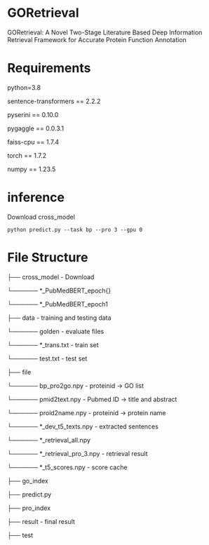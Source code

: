 # GORetrieval

GORetrieval: A Novel Two-Stage Literature Based Deep Information Retrieval Framework for Accurate Protein Function Annotation

# Requirements

python=3.8

sentence-transformers == 2.2.2

pyserini == 0.10.0

pygaggle == 0.0.3.1

faiss-cpu == 1.7.4

torch == 1.7.2

numpy == 1.23.5

# inference

Download cross_model

```
python predict.py --task bp --pro 3 --gpu 0
```

# File Structure

├── cross_model - Download

└────── *_PubMedBERT_epoch{}

└────── *_PubMedBERT_epoch1

├── data - training and testing data

└────── golden - evaluate files

└────── *_trans.txt - train set

└────── test.txt - test set

├── file

└────── bp_pro2go.npy - proteinid -> GO list

└────── pmid2text.npy - Pubmed ID -> title and abstract 

└────── proid2name.npy - proteinid -> protein name


└────── *_dev_t5_texts.npy - extracted sentences

└────── *_retrieval_all.npy

└────── *_retrieval_pro_3.npy - retrieval result

└────── *_t5_scores.npy - score cache


├── go_index
  
├── predict.py

├── pro_index

├── result - final result

├── test
